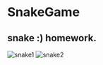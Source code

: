 # SnakeGame
## snake :) homework.

![snake1](https://user-images.githubusercontent.com/26760693/51330979-06193580-1abc-11e9-8a58-c8344bc7b856.png)
![snake2](https://user-images.githubusercontent.com/26760693/51330984-074a6280-1abc-11e9-9744-71da4d11174d.png)
